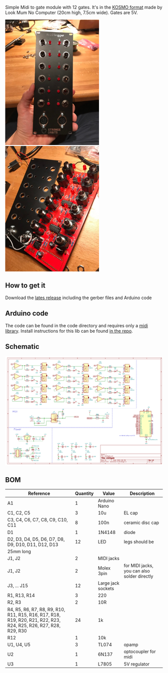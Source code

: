 Simple Midi to gate module with 12 gates. It's in the
[KOSMO format](https://www.lookmumnocomputer.com/modular)
made by Look Mum No Computer (20cm high, 7.5cm wide). Gates are 5V.

<p float="middle">
  <img src="/images/midi2gate_photo1.jpg" width="300" />
  <img src="/images/midi2gate_photo2.jpg" width="300" />
</p>

## How to get it

Download the [lates release](https://github.com/sebastianbeyer/SO_midi2gate/releases/latest)
including the gerber files and Arduino code

## Arduino code

The code can be found in the code directory and requires only a
[midi library](https://github.com/FortySevenEffects/arduino_midi_library).
Install instructions for this lib can be found
[in the repo](https://github.com/FortySevenEffects/arduino_midi_library#getting-started).

## Schematic

![schematic](./images/schematic_v1.0_small.png)

## BOM

| Reference| Quantity | Value | Description |
| -------- | -------- | ----- | ----------- |
| A1  | 1 |  Arduino Nano | |
| C1, C2, C5 |        3 | 10u   | EL cap      |
| C3, C4, C6, C7, C8, C9, C10, C11 | 8 |100n | ceramic disc cap |
| D1 | 1 | 1N4148 | diode |
| D2, D3, D4, D5, D6, D7, D8, D9, D10, D11, D12, D13 | 12 | LED | legs should be
25mm long|
| J1, J2 | 2 | MIDI jacks | |
| J1, J2 | 2 | Molex 3pin  | for MIDI jacks, you can also solder directly |
| J3, ... J15 |12 | Large jack sockets | |
| R1, R13, R14 | 3 | 220 | |
| R2, R3 | 2 | 10R | |
| R4, R5, R6, R7, R8, R9, R10, R11, R15, R16, R17, R18, R19, R20, R21, R22, R23, R24, R25, R26, R27, R28, R29, R30 | 24 |1k | |
| R12 | 1 | 10k |  |
| U1, U4, U5 | 3 | TL074 | opamp |
| U2 | 1 | 6N137 | optocoupler for midi |
| U3 | 1 | L7805 | 5V regulator |
